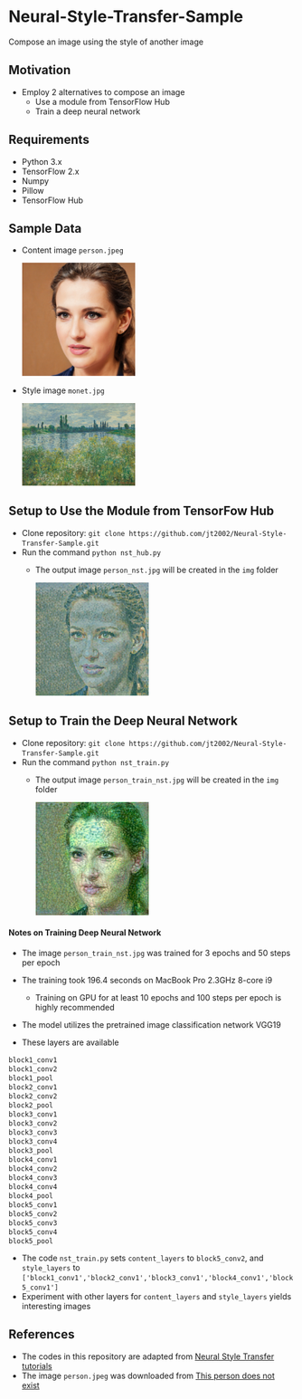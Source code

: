 # Neural-Style-Transfer-Sample
Compose an image using the style of another image

## Motivation
- Employ 2 alternatives to compose an image
  - Use a module from TensorFlow Hub
  - Train a deep neural network

## Requirements
- Python 3.x
- TensorFlow 2.x
- Numpy
- Pillow
- TensorFlow Hub

## Sample Data
- Content image `person.jpeg`

  <img src="./img/person.jpeg" alt="Content Image" width="200"/>

- Style image `monet.jpg`

  <img src="./img/monet.jpg" alt="Style Image" width="200"/>

## Setup to Use the Module from TensorFow Hub
- Clone repository: `git clone https://github.com/jt2002/Neural-Style-Transfer-Sample.git`
- Run the command `python nst_hub.py`
  - The output image `person_nst.jpg` will be created in the `img` folder

    <img src="./img/person_nst.jpg" alt="Out Image" width="200"/>

## Setup to Train the Deep Neural Network
- Clone repository: `git clone https://github.com/jt2002/Neural-Style-Transfer-Sample.git`
- Run the command `python nst_train.py`
  - The output image `person_train_nst.jpg` will be created in the `img` folder

    <img src="./img/person_train_nst.jpg" alt="Out Image" width="200"/>

#### Notes on Training Deep Neural Network
- The image `person_train_nst.jpg` was trained for 3 epochs and 50 steps per epoch
- The training took 196.4 seconds on MacBook Pro 2.3GHz 8-core i9
  - Training on GPU for at least 10 epochs and 100 steps per epoch is highly recommended
  
- The model utilizes the pretrained image classification network VGG19
- These layers are available 
```
block1_conv1
block1_conv2
block1_pool
block2_conv1
block2_conv2
block2_pool
block3_conv1
block3_conv2
block3_conv3
block3_conv4
block3_pool
block4_conv1
block4_conv2
block4_conv3
block4_conv4
block4_pool
block5_conv1
block5_conv2
block5_conv3
block5_conv4
block5_pool
```
- The code `nst_train.py` sets `content_layers` to `block5_conv2`, and `style_layers` to `['block1_conv1','block2_conv1','block3_conv1','block4_conv1','block5_conv1']`
- Experiment with other layers for `content_layers` and `style_layers` yields interesting images

## References
- The codes in this repository are adapted from [Neural Style Transfer tutorials](https://www.tensorflow.org/tutorials/generative/style_transfer)
- The image `person.jpeg` was downloaded from [This person does not exist](https://thispersondoesnotexist.com/)
